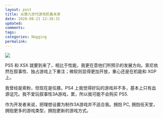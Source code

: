 ```yaml
---
layout: post
title: 从第九世代游戏机看未来
date: 2020-08-21 12:38:31
updated:
comments:
tags:
categories: Nagging
permalink:
---
```


![](/2020/08/21/从第九世代游戏机看未来/ps5_vs_xsx.jpg)

<!-- more -->

PS5 和 XSX 就要到来了，相比于性能，我更在意他们所预示的发展方向。索尼依然在叙事性、独占游戏上下重注；微软则显得更加开放，重心还是在机能和 XGP 上。

我曾经是索粉，但现在是任豚。PS4 上我觉得好玩的游戏并不多，基本上只有血源诅咒。我不爱玩叙事性3A游戏，累，所以我可能不会购买 PS5.

 作为开发者来说，把理想设置为制作3A游戏并不适合我。拥抱 PC, 拥抱任天堂，拥抱更多的游戏类型，拥抱更新的游戏方式。

